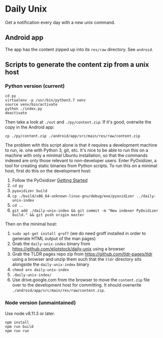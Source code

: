 # Daily Unix

Get a notification every day with a new unix command.

## Android app

The app has the content zipped up into its `res/raw` directory. See `android`.

## Scripts to generate the content zip from a unix host

### Python version (current)

```
cd py
virtualenv -p /usr/bin/python3.7 venv
source venv/bin/activate
python ./index.py
deactivate
```

Then take a look at `./out` and `./py/content.zip`. If it's good, overwite the copy in the Android app:

`cp ./py/content.zip ./android/app/src/main/res/raw/content.zip`

The problem with this script alone is that it requires a development machine to run, ie. one with
Python 3, git, etc. It's nice to be able to run this on a machine with only a minimal Ubuntu
installation, so that the commands indexed are only those relevant to non-developer users. Enter
PyOxidizer, a tool for creating static binaries from Python scripts. To run this on a minimal
host, first do this on the development host:

1. Follow the PyOxidizer [Getting Started](https://pyoxidizer.readthedocs.io/en/stable/getting_started.html#)
1. `cd py`
1. `pyoxidizer build`
1. `cp ./build/x86_64-unknown-linux-gnu/debug/exe/pyoxidizer ../daily-unix-index`
1. `cd ..`
1. `git add ./daily-unix-index && git commit -m "New indexer PyOxidizer build." && git push origin master`

Then on the minimal host:

1. `sudo apt-get install groff` (we do need groff installed in order to generate HTML output of the man pages)
1. Grab the `daily-unix-index` binary from https://github.com/eliotstock/daily-unix using a browser
1. Grab the TLDR pages repo zip from https://github.com/tldr-pages/tldr using a browser and unzip them such that the `tldr` directory sits alongside the `daily-unix-index` binary
1. `chmod a+x daily-unix-index`
1. `.daily-unix-index/`
1. Use drive.google.com from the browser to move the `content.zip` file over to the development host for committing. It should overwrite `./android/app/src/main/res/raw/content.zip`.

### Node version (unmaintained)

Use node v8.11.3 or later.

```
npm install
npm run build
npm run run
```
